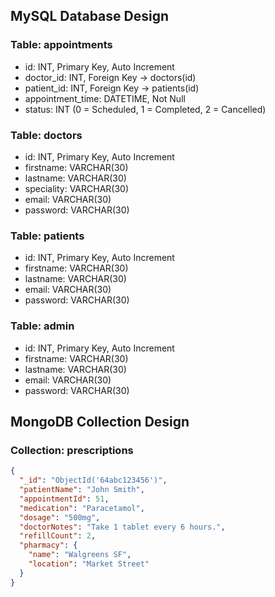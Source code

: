 ## MySQL Database Design

### Table: appointments
- id: INT, Primary Key, Auto Increment
- doctor_id: INT, Foreign Key → doctors(id)
- patient_id: INT, Foreign Key → patients(id)
- appointment_time: DATETIME, Not Null
- status: INT (0 = Scheduled, 1 = Completed, 2 = Cancelled)

### Table: doctors
- id: INT, Primary Key, Auto Increment
- firstname: VARCHAR(30)
- lastname: VARCHAR(30)
- speciality: VARCHAR(30)
- email: VARCHAR(30)
- password: VARCHAR(30)

### Table: patients
- id: INT, Primary Key, Auto Increment
- firstname: VARCHAR(30)
- lastname: VARCHAR(30)
- email: VARCHAR(30)
- password: VARCHAR(30)

### Table: admin
- id: INT, Primary Key, Auto Increment
- firstname: VARCHAR(30)
- lastname: VARCHAR(30)
- email: VARCHAR(30)
- password: VARCHAR(30)


## MongoDB Collection Design

### Collection: prescriptions
```json
{
  "_id": "ObjectId('64abc123456')",
  "patientName": "John Smith",
  "appointmentId": 51,
  "medication": "Paracetamol",
  "dosage": "500mg",
  "doctorNotes": "Take 1 tablet every 6 hours.",
  "refillCount": 2,
  "pharmacy": {
    "name": "Walgreens SF",
    "location": "Market Street"
  }
}
